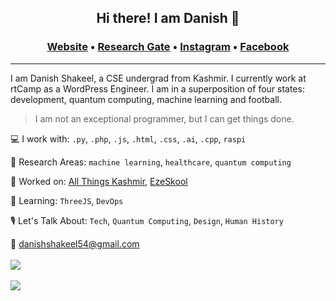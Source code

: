 ## <p align="center">Hi there! I am Danish 👋</p>
### <p align="center">[Website](https://danishshakeel.me "Danish's Homepage") &#8226; [Research Gate](https://www.researchgate.net/profile/Danish-Shakeel-2 "Danish's RG") &#8226; [Instagram](https://instagram.com/iamdanish17 "Danish's Instagram") &#8226; [Facebook](https://facebook.com/danishshakeel17 "Danish's Facebook")
---
I am Danish Shakeel, a CSE undergrad from Kashmir. I currently work at rtCamp as a WordPress Engineer. I am in a superposition of four states: development, quantum computing, machine learning and football. 

> I am not an exceptional programmer, but I can get things done.

💻 I work with: `.py`, `.php`, `.js`, `.html`, `.css`, `.ai`, `.cpp`, `raspi`

🔬 Research Areas: `machine learning`, `healthcare`, `quantum computing`

🔧 Worked on: [All Things Kashmir](https://allthingskashmir.com), [EzeSkool](https://ezeskool.com/)

🎼 Learning: `ThreeJS`, `DevOps`

🎙 Let's Talk About: `Tech`, `Quantum Computing`, `Design`, `Human History`

📧 [danishshakeel54@gmail.com](mailto:danishshakeel54@gmail.com)
<br><br>
<a href="https://github.com/danish17">
  <img align="center" src="https://github-readme-stats.vercel.app/api?username=danish17&show_icons=true&theme=dark" />
</a>
<br><br>
<a href="https://github.com/danish17">
  <img align="center" src="https://github-readme-stats.vercel.app/api/top-langs/?username=danish17&theme=dark&layout=compact" />
</a>
